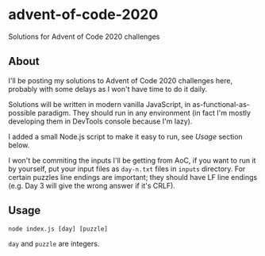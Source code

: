 # advent-of-code-2020
Solutions for Advent of Code 2020 challenges

## About
I'll be posting my solutions to Advent of Code 2020 challenges here, probably with some delays as I won't have time to do it daily.

Solutions will be written in modern vanilla JavaScript, in as-functional-as-possible paradigm. They should run in any environment (in fact I'm mostly developing them in DevTools console because I'm lazy).

I added a small Node.js script to make it easy to run, see *Usage* section below.

I won't be commiting the inputs I'll be getting from AoC, if you want to run it by yourself, put your input files as `day-n.txt` files in `inputs` directory. For certain puzzles line endings are important; they should have LF line endings (e.g. Day 3 will give the wrong answer if it's CRLF).

## Usage
```node index.js [day] [puzzle]```

`day` and `puzzle` are integers.
